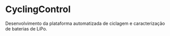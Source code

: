 # CyclingControl
 Desenvolvimento da plataforma automatizada de ciclagem e caracterização de baterias de LiPo.
